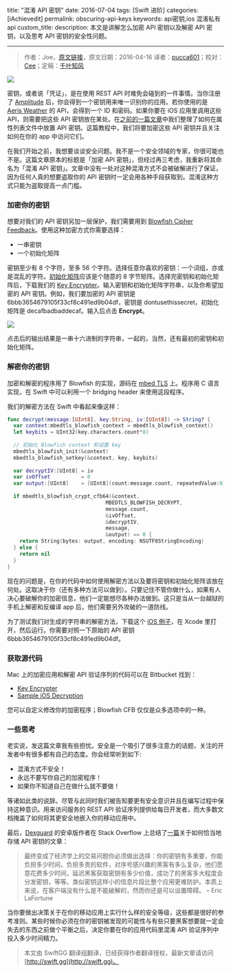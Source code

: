 title: "混淆 API 密钥"
date: 2016-07-04
tags: [Swift 进阶]
categories: [iAchievedit]
permalink: obscuring-api-keys
keywords: api密钥,ios 混淆私有api
custom_title: 
description: 本文是讲解怎么加密 API 密钥以及解密 API 密钥，以及思考 API 密钥的安全性问题。

---
> 作者：Joe，[原文链接](http://dev.iachieved.it/iachievedit/obscuring-api-keys)，原文日期：2016-04-16
> 译者：[pucca601](http://weibo.com/601pucca)；校对：[Cee](https://github.com/Cee)；定稿：[千叶知风](http://weibo.com/xiaoxxiao)
  







<!--此处开始正文-->

![](http://swiftgg-main.b0.upaiyun.com/img/obscuring-api-keys-1.jpg)

密钥，或者说「凭证」，是在使用 REST API 时难免会碰到的一件事情。当你注册了 [Amplitude](https://amplitude.com) 后，你会得到一个密钥用来唯一识别你的应用。若你使用的是 [Aeris Weather](http://www.aerisweather.com/) 的 API，会得到一个 ID 和密码。如果你要在 iOS 应用里调用这些 API，则需要把这些 API 密钥放在某处。在[之前的一篇文章](http://dev.iachieved.it/iachievedit/using-property-lists-for-api-keys-in-swift-applications/)中我们整理了如何在属性列表文件中放置 API 密钥。这篇教程中，我们将要加密这些 API 密钥并且关注如何在你的 app 中访问它们。

在我们开始之前，我想要谈谈安全问题。我不是一个安全领域的专家，你很可能也不是。这篇文章原本的标题是「加密 API 密钥」，但经过再三考虑，我重新将其命名为「混淆 API 密钥」。文章中没有一处对这种混淆方式不会被破解进行了保证，因为任何人真的想要盗取你的 API 密钥时一定会用各种手段获取到。混淆这种方式只能为盗取提高一点门槛。

<!--more-->

### 加密你的密钥

想要对我们的 API 密钥另加一层保护，我们需要用到 [Blowfish Cipher Feedback](https://www.schneier.com/academic/blowfish/)。使用这种加密方式你需要选择：

- 一串密钥
- 一个初始化矩阵

密钥至少有 8 个字符，至多 56 个字符。选择任意你喜欢的密钥：一个词组，亦或是混乱的字符。[初始化矩阵](https://en.wikipedia.org/wiki/Initialization_vector)应该是个随意的 8 字节矩阵。选择完密钥和初始化矩阵后，下载我们的 [Key Encrypter](http://dev.iachieved.it/downloads/keyencrypter.zip)。输入密钥和初始化矩阵字符串，以及你希望加密的 API 密钥。例如，我们要加密的 API 密钥是 6bbb3654679105f33cf8c491ed9b04df，密钥是 dontusethissecret，初始化矩阵是 decafbadbaddecaf。输入后点击 **Encrypt**。

![](http://swiftgg-main.b0.upaiyun.com/img/obscuring-api-keys-2.png)

点击后的输出结果是一串十六进制的字符串，一起的，当然，还有最初的密钥和初始化矩阵。

### 解密你的密钥

加密和解密的程序用了 Blowfish 的实现，源码在 [mbed TLS](https://tls.mbed.org/blowfish-source-code) 上。程序用 C 语言实现，在 Swift 中可以利用一个 bridging header 来使用这段程序。

我们的解密方法在 Swift 中看起来像这样：

```swift
func decrypt(message:[UInt8], key:String, iv:[UInt8]) -> String? {
  var context:mbedtls_blowfish_context = mbedtls_blowfish_context()
  let keybits = UInt32(key.characters.count*8)
  
  // 初始化 Blowfish context 和设置 key
  mbedtls_blowfish_init(&context)
  mbedtls_blowfish_setkey(&context, key, keybits)
 
  var decryptIV:[UInt8] = iv
  var ivOffset          = 0
  var output:[UInt8]    = [UInt8](count:message.count, repeatedValue:0)
 
  if mbedtls_blowfish_crypt_cfb64(&context,
                                MBEDTLS_BLOWFISH_DECRYPT,
                                message.count,
                                &ivOffset,
                                &decryptIV,
                                message,
                                &output) == 0 {
    return String(bytes: output, encoding: NSUTF8StringEncoding)
  } else {
    return nil
  }
}
```

现在的问题是，在你的代码中如何使用解密方法以及要将密钥和初始化矩阵该放在何处。这取决于你（还有多种方法可以做到）。只要记住不管你做什么，如果有人决心要破解你的加密信息，他们一定能想尽各种办法做到。这只是当从一台越狱的手机上解密和反编译 app 后，他们需要另外攻破的一道防线。

为了测试我们对生成的字符串的解密方法，下载这个 [iOS 例子](https://bitbucket.org/iachievedit/apikeysexample/downloads)，在 Xcode 里打开，然后运行。你需要对照一下原始的 API 密钥 6bbb3654679105f33cf8c491ed9b04df。

### 获取源代码

Mac 上的加密应用和解密 API 验证序列的代码可以在 Bitbucket 找到：

- [Key Encrypter](https://bitbucket.org/iachievedit/keyencrypter)
- [Sample iOS Decryption](https://bitbucket.org/iachievedit/apikeysexample)

您可以自定义修改你的加密程序；Blowfish CFB 仅仅是众多选项中的一种。

### 一些思考

老实说，发这篇文章我有些担忧。安全是一个吸引了很多注意力的话题，关注的开发者中有很多都有自己的态度。你会经常听到如下:

- 混淆方式不安全！
- 永远不要写你自己的加密程序！
- 如果你不知道自己在做什么就不要做！

等诸如此类的说辞。尽管与此同时我们被告知要更有安全意识并且在编写过程中保持这种意识。用来访问服务的 REST API 验证序列提供给每日开发者，而大多数文档掩盖了如何将其更安全地嵌入你的移动应用中。

最后，[Dexguard](https://www.guardsquare.com/dexguard) 的安卓版作者在 Stack Overflow 上总结了[一篇](http://stackoverflow.com/questions/14570989/best-practice-for-storing-private-api-keys-in-android?answertab=active#tab-top)关于如何恰当地存储 API 密钥的文章：

> 最终变成了经济学上的交易问题你必须做出选择：你的密钥有多重要，你能负担多少时间，负担多贵的软件，对序号感兴趣的黑客有多么复杂，他们愿意花费多少时间，延迟黑客获取密钥有多少价值，成功了的黑客多大程度会分发密钥，等等。类似密钥这样小的信息片段比整个应用更难防护。本质上来说，在客户端没有什么是不能破解的，然而你还是可以设置障碍。  – Eric LaFortune

当你要做出决策关于在你的移动应用上实行什么样的安全等级，这些都是很好的参考准则。某些时候你必须在你的密钥被发现的可能性与有些只要黑客想要就一定会失去的东西之前做个平衡之后，决定你要在你的应用代码里混淆 API 验证序列中投入多少时间精力。
> 本文由 SwiftGG 翻译组翻译，已经获得作者翻译授权，最新文章请访问 [http://swift.gg](http://swift.gg)。
